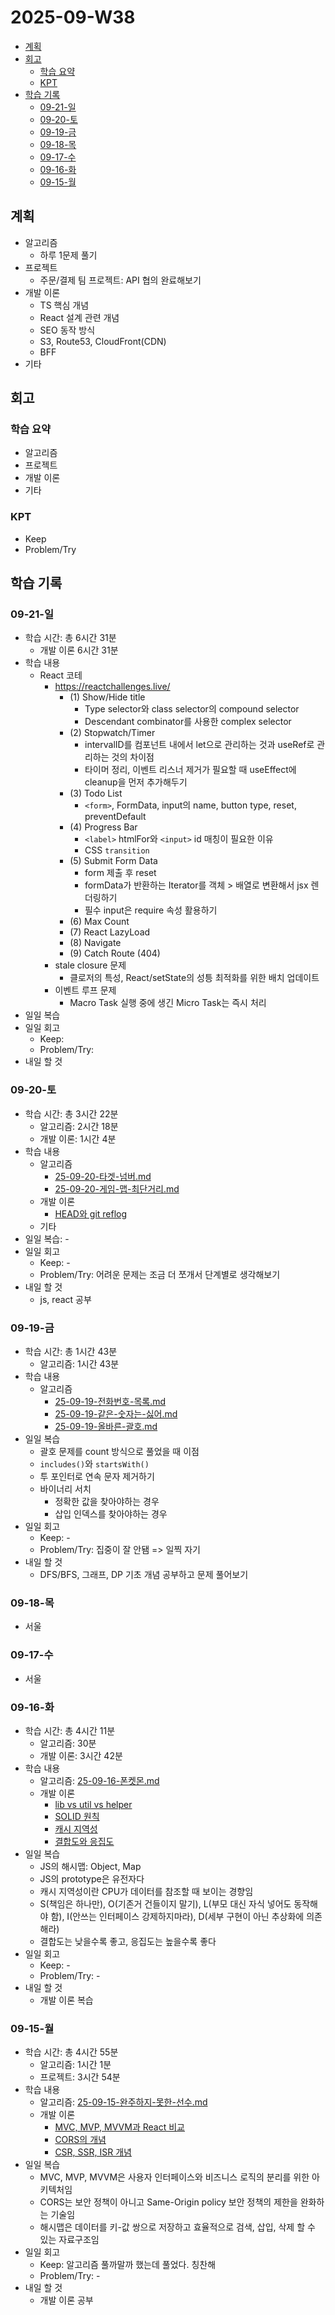 # 2025-09-W38 <!-- omit from toc -->

- [계획](#계획)
- [회고](#회고)
  - [학습 요약](#학습-요약)
  - [KPT](#kpt)
- [학습 기록](#학습-기록)
  - [09-21-일](#09-21-일)
  - [09-20-토](#09-20-토)
  - [09-19-금](#09-19-금)
  - [09-18-목](#09-18-목)
  - [09-17-수](#09-17-수)
  - [09-16-화](#09-16-화)
  - [09-15-월](#09-15-월)

## 계획

- 알고리즘
  - 하루 1문제 풀기
- 프로젝트
  - 주문/결제 팀 프로젝트: API 협의 완료해보기
- 개발 이론
  - TS 핵심 개념
  - React 설계 관련 개념
  - SEO 동작 방식
  - S3, Route53, CloudFront(CDN)
  - BFF
- 기타

## 회고

### 학습 요약

- 알고리즘
- 프로젝트
- 개발 이론
- 기타

### KPT

- Keep
- Problem/Try

## 학습 기록

### 09-21-일

- 학습 시간: 총 6시간 31분
  - 개발 이론 6시간 31분
- 학습 내용
  - React 코테
    - https://reactchallenges.live/
      - (1) Show/Hide title
        - Type selector와 class selector의 compound selector
        - Descendant combinator를 사용한 complex selector
      - (2) Stopwatch/Timer
        - intervalID를 컴포넌트 내에서 let으로 관리하는 것과 useRef로 관리하는 것의 차이점
        - 타이머 정리, 이벤트 리스너 제거가 필요할 때 useEffect에 cleanup을 먼저 추가해두기
      - (3) Todo List
        - `<form>`, FormData, input의 name, button type, reset, preventDefault
      - (4) Progress Bar
        - `<label>` htmlFor와 `<input>` id 매칭이 필요한 이유
        - CSS `transition`
      - (5) Submit Form Data
        - form 제출 후 reset
        - formData가 반환하는 Iterator를 객체 > 배열로 변환해서 jsx 렌더링하기
        - 필수 input은 require 속성 활용하기
      - (6) Max Count
      - (7) React LazyLoad
      - (8) Navigate
      - (9) Catch Route (404)
    - stale closure 문제
      - 클로저의 특성, React/setState의 성틍 최적화를 위한 배치 업데이트
    - 이벤트 루프 문제
      - Macro Task 실행 중에 생긴 Micro Task는 즉시 처리
- 일일 복습
- 일일 회고
  - Keep:
  - Problem/Try:
- 내일 할 것

### 09-20-토

- 학습 시간: 총 3시간 22분
  - 알고리즘: 2시간 18분
  - 개발 이론: 1시간 4분
- 학습 내용
  - 알고리즘
    - [25-09-20-타겟-넘버.md](/algorithm/programmers/25-09-20-타겟-넘버.md)
    - [25-09-20-게임-맵-최단거리.md](/algorithm/programmers/25-09-20-게임-맵-최단거리.md)
  - 개발 이론
    - [HEAD와 git reflog](/cs/git.md)
  - 기타
- 일일 복습: -
- 일일 회고
  - Keep: -
  - Problem/Try: 어려운 문제는 조금 더 쪼개서 단계별로 생각해보기
- 내일 할 것
  - js, react 공부

### 09-19-금

- 학습 시간: 총 1시간 43분
  - 알고리즘: 1시간 43분
- 학습 내용
  - 알고리즘
    - [25-09-19-전화번호-목록.md](/algorithm/programmers/25-09-19-전화번호-목록.md)
    - [25-09-19-같은-숫자는-싫어.md](/algorithm/programmers/25-09-19-같은-숫자는-싫어.md)
    - [25-09-19-올바른-괄호.md](/algorithm/programmers/25-09-19-올바른-괄호.md)
- 일일 복습
  - 괄호 문제를 count 방식으로 풀었을 때 이점
  - `includes()`와 `startsWith()`
  - 투 포인터로 연속 문자 제거하기
  - 바이너리 서치
    - 정확한 값을 찾아야하는 경우
    - 삽입 인덱스를 찾아야하는 경우
- 일일 회고
  - Keep: -
  - Problem/Try: 집중이 잘 안됌 => 일찍 자기
- 내일 할 것
  - DFS/BFS, 그래프, DP 기초 개념 공부하고 문제 풀어보기

### 09-18-목

- 서울

### 09-17-수

- 서울

### 09-16-화

- 학습 시간: 총 4시간 11분
  - 알고리즘: 30분
  - 개발 이론: 3시간 42분
- 학습 내용
  - 알고리즘: [25-09-16-폰켓몬.md](/algorithm/programmers/25-09-16-폰켓몬.md)
  - 개발 이론
    - [lib vs util vs helper](/architecture/nexjs-folder-structure.md)
    - [SOLID 원칙](/architecture/solid.md)
    - [캐시 지역성](/cs/cache-locality.md)
    - [결합도와 응집도](/cs/coupling-cohesion.md)
- 일일 복습
  - JS의 해시맵: Object, Map
  - JS의 prototype은 유전자다
  - 캐시 지역성이란 CPU가 데이터를 참조할 때 보이는 경향임
  - S(책임은 하나만), O(기존거 건들이지 말기), L(부모 대신 자식 넣어도 동작해야 함), I(안쓰는 인터페이스 강제하지마라), D(세부 구현이 아닌 추상화에 의존해라)
  - 결합도는 낮을수록 좋고, 응집도는 높을수록 좋다
- 일일 회고
  - Keep: -
  - Problem/Try: -
- 내일 할 것
  - 개발 이론 복습

### 09-15-월

- 학습 시간: 총 4시간 55분
  - 알고리즘: 1시간 1분
  - 프로젝트: 3시간 54분
- 학습 내용
  - 알고리즘: [25-09-15-완주하지-못한-선수.md](/algorithm/programmers/25-09-15-완주하지-못한-선수.md)
  - 개발 이론
    - [MVC, MVP, MVVM과 React 비교](/architecture/mvc-mvp-mvvm.md)
    - [CORS의 개념](/browser/cors.md)
    - [CSR, SSR, ISR 개념](/browser/csr-ssr-isr.md)
- 일일 복습
  - MVC, MVP, MVVM은 사용자 인터페이스와 비즈니스 로직의 분리를 위한 아키텍처임
  - CORS는 보안 정책이 아니고 Same-Origin policy 보안 정책의 제한을 완화하는 기술임
  - 해시맵은 데이터를 키-값 쌍으로 저장하고 효율적으로 검색, 삽입, 삭제 할 수 있는 자료구조임
- 일일 회고
  - Keep: 알고리즘 풀까말까 했는데 풀었다. 칭찬해
  - Problem/Try: -
- 내일 할 것
  - 개발 이론 공부
